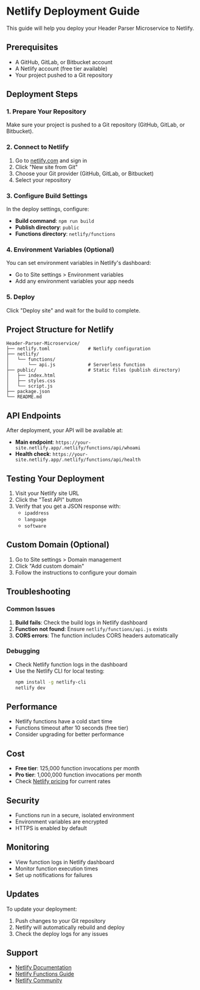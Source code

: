 # Netlify Deployment Guide

This guide will help you deploy your Header Parser Microservice to Netlify.

## Prerequisites

- A GitHub, GitLab, or Bitbucket account
- A Netlify account (free tier available)
- Your project pushed to a Git repository

## Deployment Steps

### 1. Prepare Your Repository

Make sure your project is pushed to a Git repository (GitHub, GitLab, or Bitbucket).

### 2. Connect to Netlify

1. Go to [netlify.com](https://netlify.com) and sign in
2. Click "New site from Git"
3. Choose your Git provider (GitHub, GitLab, or Bitbucket)
4. Select your repository

### 3. Configure Build Settings

In the deploy settings, configure:

- **Build command**: `npm run build`
- **Publish directory**: `public`
- **Functions directory**: `netlify/functions`

### 4. Environment Variables (Optional)

You can set environment variables in Netlify's dashboard:
- Go to Site settings > Environment variables
- Add any environment variables your app needs

### 5. Deploy

Click "Deploy site" and wait for the build to complete.

## Project Structure for Netlify

```
Header-Parser-Microservice/
├── netlify.toml              # Netlify configuration
├── netlify/
│   └── functions/
│       └── api.js            # Serverless function
├── public/                   # Static files (publish directory)
│   ├── index.html
│   ├── styles.css
│   └── script.js
├── package.json
└── README.md
```

## API Endpoints

After deployment, your API will be available at:

- **Main endpoint**: `https://your-site.netlify.app/.netlify/functions/api/whoami`
- **Health check**: `https://your-site.netlify.app/.netlify/functions/api/health`

## Testing Your Deployment

1. Visit your Netlify site URL
2. Click the "Test API" button
3. Verify that you get a JSON response with:
   - `ipaddress`
   - `language`
   - `software`

## Custom Domain (Optional)

1. Go to Site settings > Domain management
2. Click "Add custom domain"
3. Follow the instructions to configure your domain

## Troubleshooting

### Common Issues

1. **Build fails**: Check the build logs in Netlify dashboard
2. **Function not found**: Ensure `netlify/functions/api.js` exists
3. **CORS errors**: The function includes CORS headers automatically

### Debugging

- Check Netlify function logs in the dashboard
- Use the Netlify CLI for local testing:
  ```bash
  npm install -g netlify-cli
  netlify dev
  ```

## Performance

- Netlify functions have a cold start time
- Functions timeout after 10 seconds (free tier)
- Consider upgrading for better performance

## Cost

- **Free tier**: 125,000 function invocations per month
- **Pro tier**: 1,000,000 function invocations per month
- Check [Netlify pricing](https://netlify.com/pricing) for current rates

## Security

- Functions run in a secure, isolated environment
- Environment variables are encrypted
- HTTPS is enabled by default

## Monitoring

- View function logs in Netlify dashboard
- Monitor function execution times
- Set up notifications for failures

## Updates

To update your deployment:

1. Push changes to your Git repository
2. Netlify will automatically rebuild and deploy
3. Check the deploy logs for any issues

## Support

- [Netlify Documentation](https://docs.netlify.com/)
- [Netlify Functions Guide](https://docs.netlify.com/functions/overview/)
- [Netlify Community](https://community.netlify.com/) 